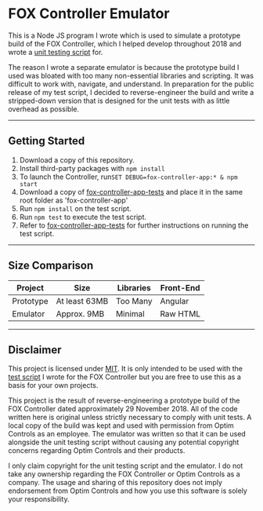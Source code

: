 # FOX Controller Emulator
This is a Node JS program I wrote which is used to simulate a prototype build of the FOX Controller, which I helped develop throughout 2018 and wrote a [unit testing script](https://github.com/tjohnston-softdev/fox-controller-app-tests) for.


The reason I wrote a separate emulator is because the prototype build I used was bloated with too many non-essential libraries and scripting. It was difficult to work with, navigate, and understand. In preparation for the public release of my test script, I decided to reverse-engineer the build and write a stripped-down version that is designed for the unit tests with as little overhead as possible.

---

## Getting Started

1. Download a copy of this repository.
2. Install third-party packages with `npm install`
3. To launch the Controller, run`SET DEBUG=fox-controller-app:* & npm start`
4. Download a copy of [fox-controller-app-tests](https://github.com/tjohnston-softdev/fox-controller-app-tests) and place it in the same root folder as 'fox-controller-app'
5. Run `npm install` on the test script.
6. Run `npm test` to execute the test script.
7. Refer to [fox-controller-app-tests](https://github.com/tjohnston-softdev/fox-controller-app-tests) for further instructions on running the test script.

---

## Size Comparison

| Project   | Size          | Libraries | Front-End |
|-----------|---------------|-----------|-----------|
| Prototype | At least 63MB | Too Many  | Angular   |
| Emulator  | Approx. 9MB   | Minimal   | Raw HTML  |

---

## Disclaimer
This project is licensed under [MIT](https://opensource.org/licenses/MIT). It is only intended to be used with the [test script](https://github.com/tjohnston-softdev/fox-controller-app-tests) I wrote for the FOX Controller but you are free to use this as a basis for your own projects.

This project is the result of reverse-engineering a prototype build of the FOX Controller dated approximately 29 November 2018. All of the code written here is original unless strictly necessary to comply with unit tests. A local copy of the build was kept and used with permission from Optim Controls as an employee. The emulator was written so that it can be used alongside the unit testing script without causing any potential copyright concerns regarding Optim Controls and their products.

I only claim copyright for the unit testing script and the emulator. I do not take any ownership regarding the FOX Controller or Optim Controls as a company. The usage and sharing of this repository does not imply endorsement from Optim Controls and how you use this software is solely your responsibility.


